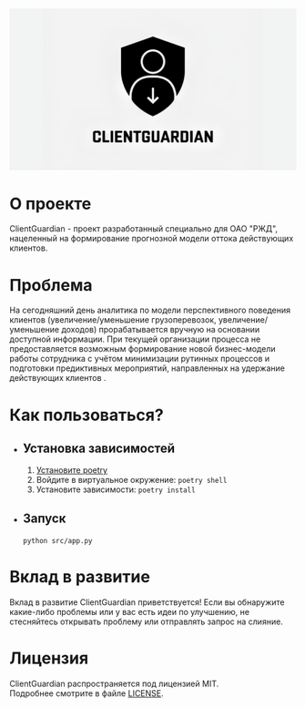 <center>
<img src="./.docs/assets/banner.png">
</center>

# О проекте
ClientGuardian - проект разработанный специально для ОАО "РЖД", нацеленный на формирование прогнозной модели оттока действующих клиентов. 

# Проблема
На сегодняшний день аналитика по модели перспективного поведения клиентов (увеличение/уменьшение грузоперевозок, увеличение/уменьшение доходов) прорабатывается вручную на основании доступной информации. При текущей организации процесса не предоставляется возможным формирование новой бизнес-модели работы сотрудника с учётом минимизации рутинных процессов и подготовки предиктивных мероприятий, направленных на удержание действующих клиентов .

# Как пользоваться?
- ## Установка зависимостей
    1. [Установите poetry](./.docs/POETRY_INSTALL.md)
    2. Войдите в виртуальное окружение: `poetry shell`
    3. Установите зависимости: `poetry install`

- ## Запуск
    `python src/app.py`


# Вклад в развитие
Вклад в развитие ClientGuardian приветствуется! Если вы обнаружите какие-либо проблемы или у вас есть идеи по улучшению, не стесняйтесь открывать проблему или отправлять запрос на слияние.

# Лицензия
ClientGuardian распространяется под лицензией MIT. \
Подробнее смотрите в файле [LICENSE](LICENSE).